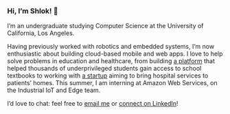 ### Hi, I’m Shlok! 👋

I’m an undergraduate studying Computer Science at the University of California, Los Angeles.

Having previously worked with robotics and embedded systems, I’m now enthusiastic about building cloud-based mobile and web apps. I love to help solve problems in education and healthcare, from building [a platform](https://booksyndy.in/) that helped thousands of underprivileged students gain access to school textbooks to working with [a startup](https://www.sprinterhealth.com/) aiming to bring hospital services to patients’ homes. This summer, I am interning at Amazon Web Services, on the Industrial IoT and Edge team.

I’d love to chat: feel free to [email me](mailto:shlokj@ucla.edu) or [connect on LinkedIn](https://www.linkedin.com/in/shlokj/)!
